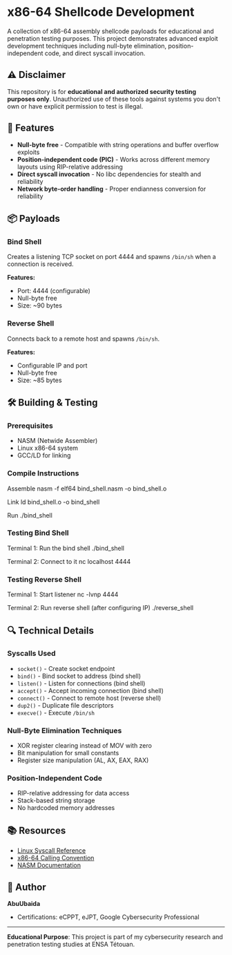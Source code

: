 # x86-64 Shellcode Development

A collection of x86-64 assembly shellcode payloads for educational and penetration testing purposes. This project demonstrates advanced exploit development techniques including null-byte elimination, position-independent code, and direct syscall invocation.

## ⚠️ Disclaimer

This repository is for **educational and authorized security testing purposes only**. Unauthorized use of these tools against systems you don't own or have explicit permission to test is illegal.

## 🎯 Features

- **Null-byte free** - Compatible with string operations and buffer overflow exploits
- **Position-independent code (PIC)** - Works across different memory layouts using RIP-relative addressing
- **Direct syscall invocation** - No libc dependencies for stealth and reliability
- **Network byte-order handling** - Proper endianness conversion for reliability

## 📦 Payloads

### Bind Shell
Creates a listening TCP socket on port 4444 and spawns `/bin/sh` when a connection is received.

**Features:**
- Port: 4444 (configurable)
- Null-byte free
- Size: ~90 bytes

### Reverse Shell
Connects back to a remote host and spawns `/bin/sh`.

**Features:**
- Configurable IP and port
- Null-byte free
- Size: ~85 bytes

## 🛠️ Building & Testing

### Prerequisites
- NASM (Netwide Assembler)
- Linux x86-64 system
- GCC/LD for linking

### Compile Instructions

Assemble
nasm -f elf64 bind_shell.nasm -o bind_shell.o

Link
ld bind_shell.o -o bind_shell

Run
./bind_shell

### Testing Bind Shell
Terminal 1: Run the bind shell
./bind_shell

Terminal 2: Connect to it
nc localhost 4444

### Testing Reverse Shell
Terminal 1: Start listener
nc -lvnp 4444

Terminal 2: Run reverse shell (after configuring IP)
./reverse_shell


## 🔍 Technical Details

### Syscalls Used
- `socket()` - Create socket endpoint
- `bind()` - Bind socket to address (bind shell)
- `listen()` - Listen for connections (bind shell)
- `accept()` - Accept incoming connection (bind shell)
- `connect()` - Connect to remote host (reverse shell)
- `dup2()` - Duplicate file descriptors
- `execve()` - Execute `/bin/sh`

### Null-Byte Elimination Techniques
- XOR register clearing instead of MOV with zero
- Bit manipulation for small constants
- Register size manipulation (AL, AX, EAX, RAX)

### Position-Independent Code
- RIP-relative addressing for data access
- Stack-based string storage
- No hardcoded memory addresses

## 📚 Resources

- [Linux Syscall Reference](https://filippo.io/linux-syscall-table/)
- [x86-64 Calling Convention](https://en.wikipedia.org/wiki/X86_calling_conventions)
- [NASM Documentation](https://www.nasm.us/doc/)

## 👤 Author

**AbuUbaida**
- Certifications: eCPPT, eJPT, Google Cybersecurity Professional


---

**Educational Purpose**: This project is part of my cybersecurity research and penetration testing studies at ENSA Tétouan.
